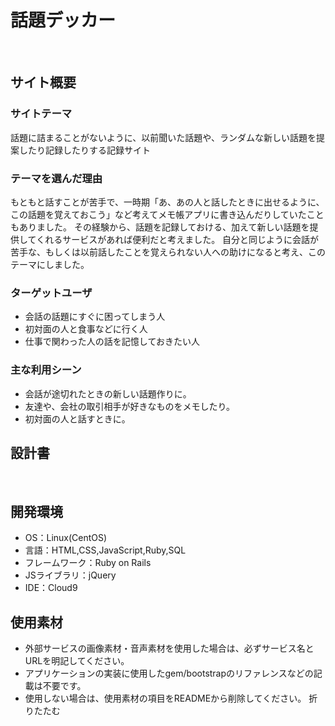 # 話題デッカー<!--ここにアプリ名を入力-->
​
## サイト概要
### サイトテーマ
話題に詰まることがないように、以前聞いた話題や、ランダムな新しい話題を提案したり記録したりする記録サイト<!--何を『目的』とし、どのような『分類』なのかを簡潔に書く-->
​
### テーマを選んだ理由
もともと話すことが苦手で、一時期「あ、あの人と話したときに出せるように、この話題を覚えておこう」など考えてメモ帳アプリに書き込んだりしていたこともありました。
その経験から、話題を記録しておける、加えて新しい話題を提供してくれるサービスがあれば便利だと考えました。
自分と同じように会話が苦手な、もしくは以前話したことを覚えられない人への助けになると考え、このテーマにしました。<!--なぜこのようなテーマにしたかを説明する-->
​
### ターゲットユーザ
* 会話の話題にすぐに困ってしまう人
* 初対面の人と食事などに行く人
* 仕事で関わった人の話を記憶しておきたい人<!--誰に使ってもらうかを具体的に記載する-->
​
### 主な利用シーン
* 会話が途切れたときの新しい話題作りに。
* 友達や、会社の取引相手が好きなものをメモしたり。
* 初対面の人と話すときに。<!--どのような時に使うのかの状況を記載すること-->
​
## 設計書
<!--テーマを設定・提出する時点では不要です-->
​
## 開発環境
- OS：Linux(CentOS)
- 言語：HTML,CSS,JavaScript,Ruby,SQL
- フレームワーク：Ruby on Rails
- JSライブラリ：jQuery
- IDE：Cloud9
​
## 使用素材
- 外部サービスの画像素材・音声素材を使用した場合は、必ずサービス名とURLを明記してください。
- アプリケーションの実装に使用したgem/bootstrapのリファレンスなどの記載は不要です。
- 使用しない場合は、使用素材の項目をREADMEから削除してください。
折りたたむ